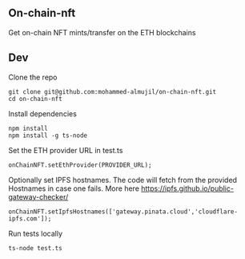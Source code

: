 ## On-chain-nft
Get on-chain NFT mints/transfer on the ETH blockchains

## Dev
Clone the repo
```
git clone git@github.com:mohammed-almujil/on-chain-nft.git
cd on-chain-nft
```
Install dependencies
```
npm install
npm install -g ts-node
```
Set the ETH provider URL in test.ts
```
onChainNFT.setEthProvider(PROVIDER_URL);
```
Optionally set IPFS hostnames. The code will fetch from the provided Hostnames in case one fails. More here https://ipfs.github.io/public-gateway-checker/
```
onChainNFT.setIpfsHostnames(['gateway.pinata.cloud','cloudflare-ipfs.com']);
```

Run tests locally 
```
ts-node test.ts
```